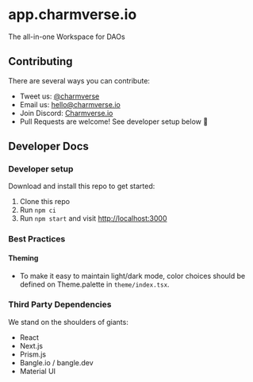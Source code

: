 # app.charmverse.io

The all-in-one Workspace for DAOs

## Contributing

There are several ways you can contribute:

- Tweet us: [@charmverse](https://twitter.com/charmverse)
- Email us: [hello@charmverse.io](mailto:hello@charmverse.io)
- Join Discord: [Charmverse.io](https://discord.gg/UEsngsk8E2)
- Pull Requests are welcome! See developer setup below 🙌

## Developer Docs

### Developer setup

Download and install this repo to get started:

1. Clone this repo
2. Run `npm ci`
3. Run `npm start` and visit [http://localhost:3000](http://localhost:3000)

### Best Practices

#### Theming

- To make it easy to maintain light/dark mode, color choices should be defined on Theme.palette in `theme/index.tsx`.

### Third Party Dependencies

We stand on the shoulders of giants:

- React
- Next.js
- Prism.js
- Bangle.io / bangle.dev
- Material UI
